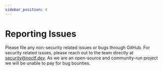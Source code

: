 ```yaml
---
sidebar_position: 4
---
```


# Reporting Issues

Please file any non-security related issues or bugs through GitHub. For security
related issues, please reach out to the team directly at security@noctf.dev. As
we are an open-source and community-run project we will be unable to pay for bug
bounties.
